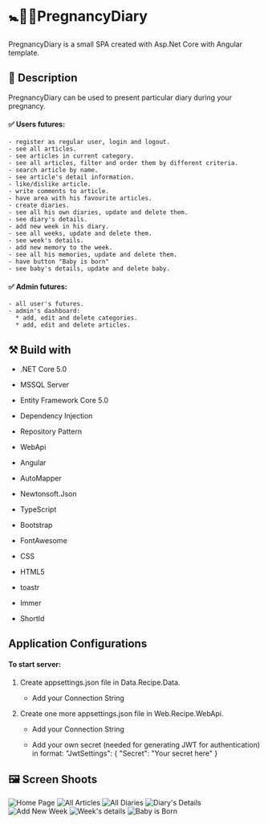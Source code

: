 # :baby_symbol::baby_bottle::memo:PregnancyDiary
PregnancyDiary is a small SPA created with Asp.Net Core with Angular template.

## :memo: Description
PregnancyDiary can be used to present particular diary during your pregnancy.

#### :white_check_mark: Users futures: 

    - register as regular user, login and logout. 
    - see all articles.
    - see articles in current category.
    - see all articles, filter and order them by different criteria.
    - search article by name.
    - see article's detail information.
    - like/dislike article.
    - write comments to article.
    - have area with his favourite articles.
    - create diaries.
    - see all his own diaries, update and delete them.
    - see diary's details.
    - add new week in his diary.
    - see all weeks, update and delete them.
    - see week's details.
    - add new memory to the week.
    - see all his memories, update and delete them.
    - have button "Baby is born"
    - see baby's details, update and delete baby.
      
#### :white_check_mark: Admin futures: 

    - all user's futures.
    - admin's dashboard:  
      * add, edit and delete categories.
      * add, edit and delete articles.

## :hammer_and_pick: Build with

 - .NET Core 5.0

 - MSSQL Server 

 - Entity Framework Core 5.0
 
 - Dependency Injection

 - Repository Pattern

 - WebApi
 
 - Angular

 - AutoMapper

 - Newtonsoft.Json

 - TypeScript

 - Bootstrap

 - FontAwesome

 - CSS

 - HTML5

 - toastr

 - Immer

 - ShortId
 
## Application Configurations
 #### To start server: 
 
 1. Create appsettings.json file in Data.Recipe.Data. 

    - Add your Connection String 

 2. Create one more appsettings.json file in Web.Recipe.WebApi. 

    - Add your Connection String

    - Add your own secret (needed for generating JWT for authentication) in format: "JwtSettings": { "Secret": "Your secret here" }

## :framed_picture: Screen Shoots

![Home Page](https://res.cloudinary.com/dieu4mste/image/upload/v1618899013/home_page_ldbsho.png)
![All Articles](https://res.cloudinary.com/dieu4mste/image/upload/v1618899013/all_articles_x8hpcn.png)
![All Diaries](https://res.cloudinary.com/dieu4mste/image/upload/v1618899011/my_diaries_cczkgb.png)
![Diary's Details](https://res.cloudinary.com/dieu4mste/image/upload/v1618899012/my_diary_details_q73gxy.png)
![Add New Week](https://res.cloudinary.com/dieu4mste/image/upload/v1618899013/add_new_week_lv0bct.png)
![Week's details](https://res.cloudinary.com/dieu4mste/image/upload/v1618899013/week_details_sudsm7.png)
![Baby is Born](https://res.cloudinary.com/dieu4mste/image/upload/v1618899013/baby_is_born_ttehkh.png)
